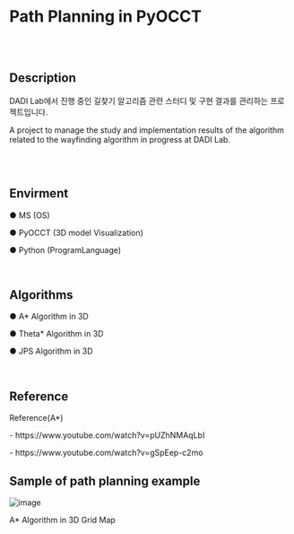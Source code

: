 # Path Planning in PyOCCT

<pre>


</pre>

## Description

<p> 
  DADI Lab에서 진행 중인 길찾기 알고리즘 관련 스터디 및 구현 결과를 관리하는 프로젝트입니다. 
</p>

<p>
  A project to manage the study and implementation results of the algorithm related to the wayfinding algorithm in progress at DADI Lab.
</p>

<pre>


</pre>

##  Envirment
<div>
  <p>● MS (OS)</p>
	<p>● PyOCCT (3D model Visualization)</p>
  <p>● Python (ProgramLanguage)</p>
</div>
<pre>


</pre>


##  Algorithms

<div>
  <p>● A* Algorithm in 3D</p>
  <p>● Theta* Algorithm in 3D</p>
  <p>● JPS Algorithm in 3D</p>
</div>

<pre>

</pre>


## Reference
<div>
  <p>Reference(A*)</p>
  <p>- https://www.youtube.com/watch?v=pUZhNMAqLbI</p>
  <p>- https://www.youtube.com/watch?v=gSpEep-c2mo</p>
</div>

## Sample of path planning example
![image](https://github.com/DADILabKIT/Path_Planning_in_OCCT/assets/128150322/e98708eb-e6a1-4fc8-92b0-19a6ad0603a2)
  <p>A* Algorithm in 3D Grid Map</p>
